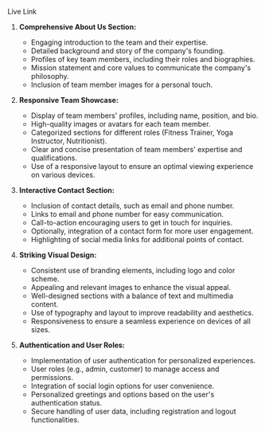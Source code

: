 
Live Link
    


1. **Comprehensive About Us Section:**
   - Engaging introduction to the team and their expertise.
   - Detailed background and story of the company's founding.
   - Profiles of key team members, including their roles and biographies.
   - Mission statement and core values to communicate the company's philosophy.
   - Inclusion of team member images for a personal touch.

2. **Responsive Team Showcase:**
   - Display of team members' profiles, including name, position, and bio.
   - High-quality images or avatars for each team member.
   - Categorized sections for different roles (Fitness Trainer, Yoga Instructor, Nutritionist).
   - Clear and concise presentation of team members' expertise and qualifications.
   - Use of a responsive layout to ensure an optimal viewing experience on various devices.

3. **Interactive Contact Section:**
   - Inclusion of contact details, such as email and phone number.
   - Links to email and phone number for easy communication.
   - Call-to-action encouraging users to get in touch for inquiries.
   - Optionally, integration of a contact form for more user engagement.
   - Highlighting of social media links for additional points of contact.

4. **Striking Visual Design:**
   - Consistent use of branding elements, including logo and color scheme.
   - Appealing and relevant images to enhance the visual appeal.
   - Well-designed sections with a balance of text and multimedia content.
   - Use of typography and layout to improve readability and aesthetics.
   - Responsiveness to ensure a seamless experience on devices of all sizes.

5. **Authentication and User Roles:**
   - Implementation of user authentication for personalized experiences.
   - User roles (e.g., admin, customer) to manage access and permissions.
   - Integration of social login options for user convenience.
   - Personalized greetings and options based on the user's authentication status.
   - Secure handling of user data, including registration and logout functionalities.
